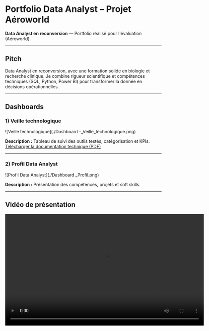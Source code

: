 # Portfolio Data Analyst – Projet Aéroworld

**Data Analyst en reconversion** — Portfolio réalisé pour l'évaluation (Aéroworld).

---

## Pitch
Data Analyst en reconversion, avec une formation solide en biologie et recherche clinique. Je combine rigueur scientifique et compétences techniques (SQL, Python, Power BI) pour transformer la donnée en décisions opérationnelles.

---

## Dashboards

### 1) Veille technologique
![Veille technologique](./Dashboard -_Veille_technologique.png)

**Description :** Tableau de suivi des outils testés, catégorisation et KPIs.  
[Télécharger la documentation technique (PDF)](./Documentation_technique_utilisateur.pdf)

---

### 2) Profil Data Analyst
![Profil Data Analyst](./Dashboard _Profil.png)

**Description :** Présentation des compétences, projets et soft skills.

---

## Vidéo de présentation

<video width="640" height="360" controls>
  <source src="./P13.mp4" type="video/mp4">
  Votre navigateur ne supporte pas la lecture vidéo.
</video>

